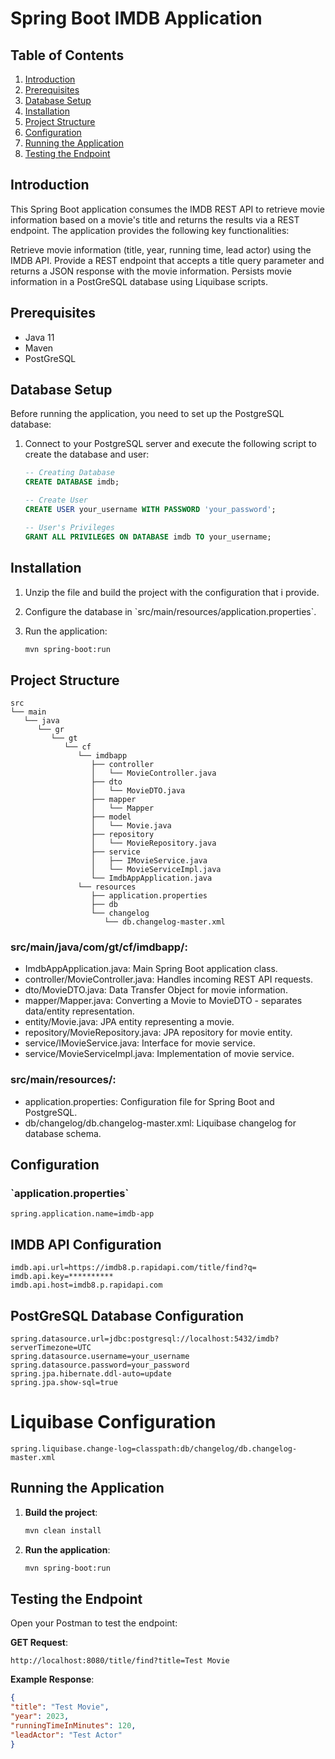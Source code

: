 # Spring Boot IMDB Application

## Table of Contents
1. [Introduction](#introduction)
2. [Prerequisites](#prerequisites)
3. [Database Setup](#database-setup)
4. [Installation](#installation)
5. [Project Structure](#project-structure)
6. [Configuration](#configuration)
7. [Running the Application](#running-the-application)
8. [Testing the Endpoint](#testing-the-endpoint)


## Introduction
This Spring Boot application consumes the IMDB REST API to retrieve movie information based on a movie's title and returns the results via a REST endpoint. The application provides the following key functionalities:

Retrieve movie information (title, year, running time, lead actor) using the IMDB API.
Provide a REST endpoint that accepts a title query parameter and returns a JSON response with the movie information.
Persists movie information in a PostGreSQL database using Liquibase scripts.

## Prerequisites
- Java 11
- Maven
- PostGreSQL

## Database Setup
Before running the application, you need to set up the PostgreSQL database:

1. Connect to your PostgreSQL server and execute the following script to create the database and user:
    ```sql
    -- Creating Database
    CREATE DATABASE imdb;

    -- Create User
    CREATE USER your_username WITH PASSWORD 'your_password';

    -- User's Privileges
    GRANT ALL PRIVILEGES ON DATABASE imdb TO your_username;
    ```

## Installation
1. Unzip the file and build the project with the configuration that i provide.

2. Configure the database in \`src/main/resources/application.properties\`.

3. Run the application:
   ```sh
   mvn spring-boot:run
   ```

## Project Structure
````
src
└── main
   └── java
      └── gr
         └── gt
            └── cf
               └── imdbapp
                  ├── controller
                  │   └── MovieController.java
                  ├── dto
                  │   └── MovieDTO.java
                  ├── mapper
                  │   └── Mapper
                  ├── model
                  │   └── Movie.java
                  ├── repository
                  │   └── MovieRepository.java
                  ├── service
                  │   ├── IMovieService.java
                  │   └── MovieServiceImpl.java
                  └── ImdbAppApplication.java
               └── resources
                  ├── application.properties
                  ├── db
                  └── changelog
                     └── db.changelog-master.xml
````
### src/main/java/com/gt/cf/imdbapp/:

- ImdbAppApplication.java: Main Spring Boot application class.
- controller/MovieController.java: Handles incoming REST API requests.
- dto/MovieDTO.java: Data Transfer Object for movie information.
- mapper/Mapper.java: Converting a Movie to MovieDTO - separates data/entity representation.
- entity/Movie.java: JPA entity representing a movie.
- repository/MovieRepository.java: JPA repository for movie entity.
- service/IMovieService.java: Interface for movie service.
- service/MovieServiceImpl.java: Implementation of movie service.

### src/main/resources/:

- application.properties: Configuration file for Spring Boot and PostgreSQL.
- db/changelog/db.changelog-master.xml: Liquibase changelog for database schema.

## Configuration
### \`application.properties\`
````
spring.application.name=imdb-app
````
## IMDB API Configuration
````
imdb.api.url=https://imdb8.p.rapidapi.com/title/find?q= 
imdb.api.key=**********
imdb.api.host=imdb8.p.rapidapi.com
````

## PostGreSQL Database Configuration
````
spring.datasource.url=jdbc:postgresql://localhost:5432/imdb?serverTimezone=UTC
spring.datasource.username=your_username
spring.datasource.password=your_password
spring.jpa.hibernate.ddl-auto=update
spring.jpa.show-sql=true
````

# Liquibase Configuration
````
spring.liquibase.change-log=classpath:db/changelog/db.changelog-master.xml
````

## Running the Application
1. **Build the project**:
   ````sh
   mvn clean install
   ````

2. **Run the application**:
   ````sh
   mvn spring-boot:run
   ````

## Testing the Endpoint
Open your Postman to test the endpoint:

**GET Request**:
````
http://localhost:8080/title/find?title=Test Movie
````

**Example Response**:
````json
{
"title": "Test Movie",
"year": 2023,
"runningTimeInMinutes": 120,
"leadActor": "Test Actor"
}
````

